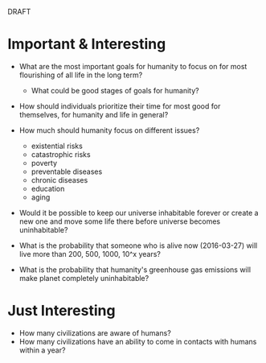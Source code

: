 DRAFT

# Important & Interesting

- What are the most important goals for humanity to focus on for most flourishing of all life in the long term?
    - What could be good stages of goals for humanity?
- How should individuals prioritize their time for most good for themselves, for humanity and life in general?

- How much should humanity focus on different issues?
  - existential risks
  - catastrophic risks
  - poverty
  - preventable diseases
  - chronic diseases
  - education
  - aging

- Would it be possible to keep our universe inhabitable forever or create a new one and move some life there before universe becomes uninhabitable?
- What is the probability that someone who is alive now (2016-03-27) will live more than 200, 500, 1000, 10^x years?
- What is the probability that humanity's greenhouse gas emissions will make planet completely uninhabitable?
  
# Just Interesting
- How many civilizations are aware of humans?
- How many civilizations have an ability to come in contacts with humans within a year?
